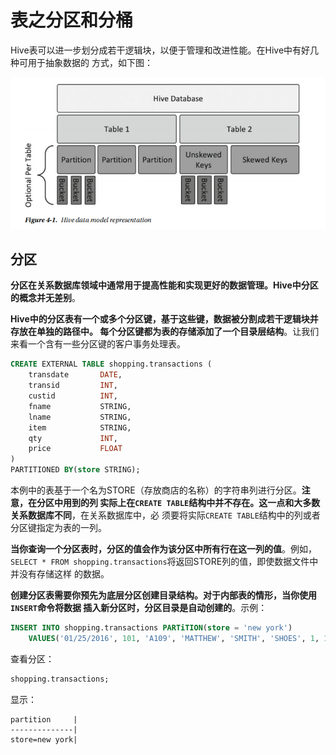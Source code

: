 表之分区和分桶
===================================================================================
Hive表可以进一步划分成若干逻辑块，以便于管理和改进性能。在Hive中有好几种可用于抽象数据的
方式，如下图：

![Hive数据模型表示](img/1.png)

## 分区
**分区在关系数据库领域中通常用于提高性能和实现更好的数据管理。Hive中分区的概念并无差别**。

**Hive中的分区表有一个或多个分区键，基于这些键，数据被分割成若干逻辑块并存放在单独的路径中。
每个分区键都为表的存储添加了一个目录层结构**。让我们来看一个含有一些分区键的客户事务处理表。
```sql
CREATE EXTERNAL TABLE shopping.transactions (
	transdate		DATE,
	transid			INT,
	custid			INT,
	fname			STRING,
	lname			STRING,
	item			STRING,
	qty				INT,
	price			FLOAT
)
PARTITIONED BY(store STRING);
```
本例中的表基于一个名为STORE（存放商店的名称）的字符串列进行分区。**注意，在分区中用到的列
实际上在`CREATE TABLE`结构中并不存在。这一点和大多数关系数据库不同**，在关系数据库中，必
须要将实际`CREATE TABLE`结构中的列或者分区键指定为表的一列。

**当你查询一个分区表时，分区的值会作为该分区中所有行在这一列的值**。例如，
`SELECT * FROM shopping.transactions`将返回STORE列的值，即使数据文件中并没有存储这样
的数据。

**创建分区表需要你预先为底层分区创建目录结构。对于内部表的情形，当你使用`INSERT`命令将数据
插入新分区时，分区目录是自动创建的**。示例：
```sql
INSERT INTO shopping.transactions PARTiTION(store = 'new york')
	VAlUES('01/25/2016', 101, 'A109', 'MATTHEW', 'SMITH', 'SHOES', 1, 112.9);
```
查看分区：
```sql
shopping.transactions;
```
显示：
```
partition     |
--------------|
store=new york|
```

